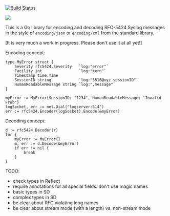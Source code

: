 
[![Build Status](https://travis-ci.org/secureworks/rfc5424.png)](https://travis-ci.org/secureworks/rfc5424)

[![](https://godoc.org/github.com/secureworks/rfc5424?status.png)](http://godoc.org/github.com/secureworks/rfc5424)

This is a Go library for encoding and decoding RFC-5424 Syslog messages in the style of `encoding/json` or `encoding/xml` from the standard library.

[It is very much a work in progress. Please don't use it at all yet!]

Encoding concept:

```
type MyError struct {
    Severity rfc5424.Severity   `log:"error"`
    Facility int                `log:"kern"`
    Timestamp time.Time
    SessionID string            `log:"5516@xyz sessionID"`
    HumanReadableMessage string `log:",message"`
}

myError := MyError{SessionID: "1234", HumanReadableMessage: "Invalid Frob"}
logSocket, err := net.Dial("logserver:514")
err := rfc5424.Encoder(logSocket).Encode(&myError)
```

Decoding concept:

```
d := rfc5424.Decoder(r)
for {
    myError := MyError{}
    m, err := d.Decode(&myError)
    if err != nil {
        break
    }
}
```

TODO: 
 - check types in Reflect
 - require annotations for all special fields. don't use magic names
 - basic types in SD
 - complex types in SD
 - be clear about RFC violating long names
 - be clear about stream mode (with a length) vs. non-stream mode
